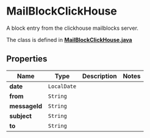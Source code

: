 

# MailBlockClickHouse

A block entry from the clickhouse mailblocks server.

The class is defined in **[MailBlockClickHouse.java](../../src/main/java/org/openapitools/model/MailBlockClickHouse.java)**

## Properties

Name | Type | Description | Notes
------------ | ------------- | ------------- | -------------
**date** | `LocalDate` |  | 
**from** | `String` |  | 
**messageId** | `String` |  | 
**subject** | `String` |  | 
**to** | `String` |  | 







